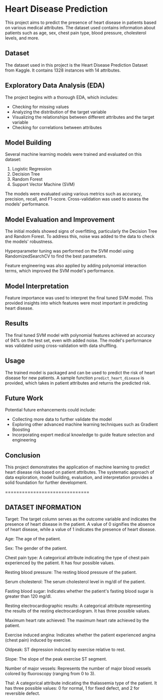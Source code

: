 # Heart Disease Prediction

This project aims to predict the presence of heart disease in patients based on various medical attributes. The dataset used contains information about patients such as age, sex, chest pain type, blood pressure, cholesterol levels, and more.

## Dataset

The dataset used in this project is the Heart Disease Prediction Dataset from Kaggle. It contains 1328 instances with 14 attributes.

## Exploratory Data Analysis (EDA)

The project begins with a thorough EDA, which includes:
- Checking for missing values
- Analyzing the distribution of the target variable
- Visualizing the relationships between different attributes and the target variable
- Checking for correlations between attributes

## Model Building

Several machine learning models were trained and evaluated on this dataset:
1. Logistic Regression
2. Decision Tree
3. Random Forest
4. Support Vector Machine (SVM)

The models were evaluated using various metrics such as accuracy, precision, recall, and F1-score. Cross-validation was used to assess the models' performance.

## Model Evaluation and Improvement

The initial models showed signs of overfitting, particularly the Decision Tree and Random Forest. To address this, noise was added to the data to check the models' robustness.

Hyperparameter tuning was performed on the SVM model using RandomizedSearchCV to find the best parameters. 

Feature engineering was also applied by adding polynomial interaction terms, which improved the SVM model's performance.

## Model Interpretation

Feature importance was used to interpret the final tuned SVM model. This provided insights into which features were most important in predicting heart disease.

## Results

The final tuned SVM model with polynomial features achieved an accuracy of 94% on the test set, even with added noise. The model's performance was validated using cross-validation with data shuffling.

## Usage

The trained model is packaged and can be used to predict the risk of heart disease for new patients. A sample function `predict_heart_disease` is provided, which takes in patient attributes and returns the predicted risk.

## Future Work

Potential future enhancements could include:
- Collecting more data to further validate the model
- Exploring other advanced machine learning techniques such as Gradient Boosting
- Incorporating expert medical knowledge to guide feature selection and engineering

## Conclusion

This project demonstrates the application of machine learning to predict heart disease risk based on patient attributes. The systematic approach of data exploration, model building, evaluation, and interpretation provides a solid foundation for further development.


==============================
## DATASET INFORMATION

Target: The target column serves as the outcome variable and indicates the presence of heart disease in the patient. A value of 0 signifies the absence of heart disease, while a value of 1 indicates the presence of heart disease.

Age: The age of the patient.

Sex: The gender of the patient.

Chest pain type: A categorical attribute indicating the type of chest pain experienced by the patient. It has four possible values.

Resting blood pressure: The resting blood pressure of the patient.

Serum cholesterol: The serum cholesterol level in mg/dl of the patient.

Fasting blood sugar: Indicates whether the patient's fasting blood sugar is greater than 120 mg/dl.

Resting electrocardiographic results: A categorical attribute representing the results of the resting electrocardiogram. It has three possible values.

Maximum heart rate achieved: The maximum heart rate achieved by the patient.

Exercise induced angina: Indicates whether the patient experienced angina (chest pain) induced by exercise.

Oldpeak: ST depression induced by exercise relative to rest.

Slope: The slope of the peak exercise ST segment.

Number of major vessels: Represents the number of major blood vessels colored by fluoroscopy (ranging from 0 to 3).

Thal: A categorical attribute indicating the thalassemia type of the patient. It has three possible values: 0 for normal, 1 for fixed defect, and 2 for reversible defect.
